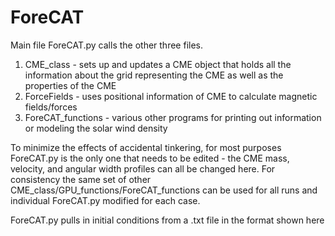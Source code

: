 # ForeCAT
Main file ForeCAT.py calls the other three files.   
1. CME_class - sets up and updates a CME object that holds all the information about the grid representing the CME as well as the properties of the CME  
2. ForceFields - uses positional information of CME to calculate magnetic fields/forces
3. ForeCAT_functions - various other programs for printing out information or modeling the solar wind density  
  
To minimize the effects of accidental tinkering, for most purposes ForeCAT.py is the only one that needs to be edited - the CME mass, velocity, and angular width profiles can all be changed here.  For consistency the same set of other CME_class/GPU_functions/ForeCAT_functions can be used for all runs and individual ForeCAT.py modified for each case.  
  
ForeCAT.py pulls in initial conditions from a .txt file in the format shown here
